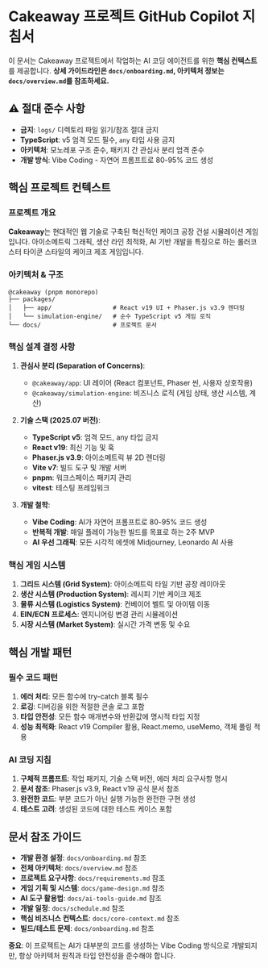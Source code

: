 # Cakeaway 프로젝트 GitHub Copilot 지침서

이 문서는 Cakeaway 프로젝트에서 작업하는 AI 코딩 에이전트를 위한 **핵심 컨텍스트**를 제공합니다.
**상세 가이드라인은 `docs/onboarding.md`, 아키텍처 정보는 `docs/overview.md`를 참조하세요.**

## ⚠️ 절대 준수 사항

- **금지**: `logs/` 디렉토리 파일 읽기/참조 절대 금지
- **TypeScript**: v5 엄격 모드 필수, `any` 타입 사용 금지
- **아키텍처**: 모노레포 구조 준수, 패키지 간 관심사 분리 엄격 준수
- **개발 방식**: Vibe Coding - 자연어 프롬프트로 80-95% 코드 생성

## 핵심 프로젝트 컨텍스트

### 프로젝트 개요

**Cakeaway**는 현대적인 웹 기술로 구축된 혁신적인 케이크 공장 건설 시뮬레이션 게임입니다.
아이소메트릭 그래픽, 생산 라인 최적화, AI 기반 개발을 특징으로 하는 롤러코스터 타이쿤 스타일의 케이크 제조 게임입니다.

### 아키텍처 & 구조

```
@cakeaway (pnpm monorepo)
├── packages/
│   ├── app/                 # React v19 UI + Phaser.js v3.9 렌더링
│   └── simulation-engine/   # 순수 TypeScript v5 게임 로직
└── docs/                    # 프로젝트 문서
```

### 핵심 설계 결정 사항

1. **관심사 분리 (Separation of Concerns)**:

   - `@cakeaway/app`: UI 레이어 (React 컴포넌트, Phaser 씬, 사용자 상호작용)
   - `@cakeaway/simulation-engine`: 비즈니스 로직 (게임 상태, 생산 시스템, 계산)

2. **기술 스택 (2025.07 버전)**:

   - **TypeScript v5**: 엄격 모드, any 타입 금지
   - **React v19**: 최신 기능 및 훅
   - **Phaser.js v3.9**: 아이소메트릭 뷰 2D 렌더링
   - **Vite v7**: 빌드 도구 및 개발 서버
   - **pnpm**: 워크스페이스 패키지 관리
   - **vitest**: 테스팅 프레임워크

3. **개발 철학**:
   - **Vibe Coding**: AI가 자연어 프롬프트로 80-95% 코드 생성
   - **반복적 개발**: 매일 플레이 가능한 빌드를 목표로 하는 2주 MVP
   - **AI 우선 그래픽**: 모든 시각적 에셋에 Midjourney, Leonardo AI 사용

### 핵심 게임 시스템

1. **그리드 시스템 (Grid System)**: 아이소메트릭 타일 기반 공장 레이아웃
2. **생산 시스템 (Production System)**: 레시피 기반 케이크 제조
3. **물류 시스템 (Logistics System)**: 컨베이어 벨트 및 아이템 이동
4. **EIN/ECN 프로세스**: 엔지니어링 변경 관리 시뮬레이션
5. **시장 시스템 (Market System)**: 실시간 가격 변동 및 수요

## 핵심 개발 패턴

### 필수 코드 패턴

1. **에러 처리**: 모든 함수에 try-catch 블록 필수
2. **로깅**: 디버깅을 위한 적절한 콘솔 로그 포함
3. **타입 안전성**: 모든 함수 매개변수와 반환값에 명시적 타입 지정
4. **성능 최적화**: React v19 Compiler 활용, React.memo, useMemo, 객체 풀링 적용

### AI 코딩 지침

1. **구체적 프롬프트**: 작업 패키지, 기술 스택 버전, 에러 처리 요구사항 명시
2. **문서 참조**: Phaser.js v3.9, React v19 공식 문서 참조
3. **완전한 코드**: 부분 코드가 아닌 실행 가능한 완전한 구현 생성
4. **테스트 고려**: 생성된 코드에 대한 테스트 케이스 포함

## 문서 참조 가이드

- **개발 환경 설정**: `docs/onboarding.md` 참조
- **전체 아키텍처**: `docs/overview.md` 참조
- **프로젝트 요구사항**: `docs/requirements.md` 참조
- **게임 기획 및 시스템**: `docs/game-design.md` 참조
- **AI 도구 활용법**: `docs/ai-tools-guide.md` 참조
- **개발 일정**: `docs/schedule.md` 참조
- **핵심 비즈니스 컨텍스트**: `docs/core-context.md` 참조
- **빌드/테스트 문제**: `docs/onboarding.md` 참조

**중요**: 이 프로젝트는 AI가 대부분의 코드를 생성하는 Vibe Coding 방식으로 개발되지만,
항상 아키텍처 원칙과 타입 안전성을 준수해야 합니다.
